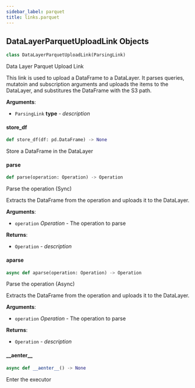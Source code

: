 ```yaml
---
sidebar_label: parquet
title: links.parquet
---
```


## DataLayerParquetUploadLink Objects

```python
class DataLayerParquetUploadLink(ParsingLink)
```

Data Layer Parquet Upload Link

This link is used to upload a DataFrame to a DataLayer.
It parses queries, mutatoin and subscription arguments and
uploads the items to the DataLayer, and substitures the
DataFrame with the S3 path.

**Arguments**:

- `ParsingLink` __type__ - _description_

#### store\_df

```python
def store_df(df: pd.DataFrame) -> None
```

Store a DataFrame in the DataLayer

#### parse

```python
def parse(operation: Operation) -> Operation
```

Parse the operation (Sync)

Extracts the DataFrame from the operation and uploads it to the DataLayer.

**Arguments**:

- `operation` _Operation_ - The operation to parse
  

**Returns**:

- `Operation` - _description_

#### aparse

```python
async def aparse(operation: Operation) -> Operation
```

Parse the operation (Async)

Extracts the DataFrame from the operation and uploads it to the DataLayer.

**Arguments**:

- `operation` _Operation_ - The operation to parse
  

**Returns**:

- `Operation` - _description_

#### \_\_aenter\_\_

```python
async def __aenter__() -> None
```

Enter the executor

